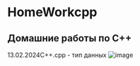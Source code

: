 # HomeWorkcpp
## Домашние работы по C++
13.02.2024C++.cpp - тип данных
![image](https://github.com/AbsGosha/HomeWorkcpp/assets/159914520/93c28b02-2a4b-44f8-9b9f-a4d6971fdf4d)
